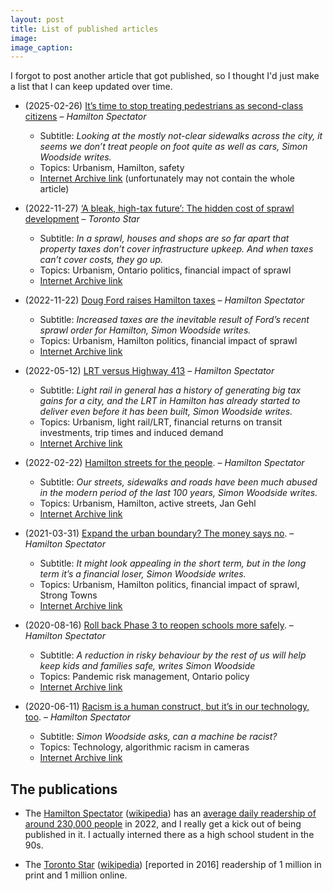 ```yaml
---
layout: post
title: List of published articles
image: 
image_caption: 
---
```


I forgot to post another article that got published, so I thought I'd just make a list that I can keep updated over time.

* (2025-02-26)
  [It’s time to stop treating pedestrians as second-class citizens](https://www.thespec.com/opinion/contributors/its-time-to-stop-treating-pedestrians-as-second-class-citizens/article_4d6a0d0f-da1b-5659-9797-ff05d314386c.html)
  – *Hamilton Spectator*
  * Subtitle: *Looking at the mostly not-clear sidewalks across the city, it seems we don’t treat people on foot quite as well as cars, Simon Woodside writes.*
  * Topics: Urbanism, Hamilton, safety
  * [Internet Archive link](https://web.archive.org/web/20250301131832/https://www.thespec.com/opinion/contributors/its-time-to-stop-treating-pedestrians-as-second-class-citizens/article_4d6a0d0f-da1b-5659-9797-ff05d314386c.html) (unfortunately may not contain the whole article)

* (2022-11-27)
  [‘A bleak, high-tax future’: The hidden cost of sprawl development](https://www.thestar.com/opinion/contributors/a-bleak-high-tax-future-the-hidden-cost-of-sprawl-development/article_87be339a-1133-57cd-939b-a2639fe86cd7.html)
  – *Toronto Star*
  * Subtitle: *In a sprawl, houses and shops are so far apart that property taxes don’t cover infrastructure upkeep. And when taxes can’t cover costs, they go up.*
  * Topics: Urbanism, Ontario politics, financial impact of sprawl
  * [Internet Archive link](https://web.archive.org/web/20221127200436/https://www.thestar.com/opinion/contributors/2022/11/27/a-bleak-high-tax-future-the-hidden-cost-of-sprawl-development.html)

* (2022-11-22)
  [Doug Ford raises Hamilton taxes](https://www.thespec.com/opinion/contributors/2022/11/22/doug-ford-raises-hamilton-taxes.html)
  – *Hamilton Spectator*
  * Subtitle: *Increased taxes are the inevitable result of Ford’s recent sprawl order for Hamilton, Simon Woodside writes.*
  * Topics: Urbanism, Hamilton politics, financial impact of sprawl
  * [Internet Archive link](https://web.archive.org/web/20221123021156/https://www.thespec.com/opinion/contributors/2022/11/22/doug-ford-raises-hamilton-taxes.html)

* (2022-05-12)
  [LRT versus Highway 413](https://www.thespec.com/opinion/contributors/lrt-versus-highway-413/article_7206c30b-a545-5d02-9c89-71098bde8e51.html)
  – *Hamilton Spectator*
  * Subtitle: *Light rail in general has a history of generating big tax gains for a city, and the LRT in Hamilton has already started to deliver even before it has been built, Simon Woodside writes.*
  * Topics: Urbanism, light rail/LRT, financial returns on transit investments, trip times and induced demand
  * [Internet Archive link](https://web.archive.org/web/20240415025249/https://www.thespec.com/opinion/contributors/lrt-versus-highway-413/article_7206c30b-a545-5d02-9c89-71098bde8e51.html)  

* (2022-02-22)
  [Hamilton streets for the people](https://www.thespec.com/opinion/contributors/2022/02/22/hamilton-streets-for-the-people.html).
  – *Hamilton Spectator*
  * Subtitle: *Our streets, sidewalks and roads have been much abused in the modern period of the last 100 years, Simon Woodside writes.*
  * Topics: Urbanism, Hamilton, active streets, Jan Gehl
  * [Internet Archive link](https://web.archive.org/web/20220223044026/https://www.thespec.com/opinion/contributors/2022/02/22/hamilton-streets-for-the-people.html)

* (2021-03-31)
  [Expand the urban boundary? The money says no](https://www.thespec.com/opinion/contributors/2021/03/31/expand-the-urban-boundary-the-money-says-no.html).
  – *Hamilton Spectator*
  * Subtitle: *It might look appealing in the short term, but in the long term it’s a financial loser, Simon Woodside writes.*
  * Topics: Urbanism, Hamilton politics, financial impact of sprawl, Strong Towns
  * [Internet Archive link](https://web.archive.org/web/20210331210113/https://www.thespec.com/opinion/contributors/2021/03/31/expand-the-urban-boundary-the-money-says-no.html)

* (2020-08-16)
  [Roll back Phase 3 to reopen schools more safely](https://www.thespec.com/opinion/contributors/2020/08/16/roll-back-phase-3-to-reopen-schools-more-safely.html).
  – *Hamilton Spectator*
  * Subtitle: *A reduction in risky behaviour by the rest of us will help keep kids and families safe, writes Simon Woodside*
  * Topics: Pandemic risk management, Ontario policy
  * [Internet Archive link](https://web.archive.org/web/*/https://www.thespec.com/opinion/contributors/2020/08/16/roll-back-phase-3-to-reopen-schools-more-safely.html)

* (2020-06-11)
  [Racism is a human construct, but it’s in our technology, too](https://www.thespec.com/opinion/contributors/2020/06/11/racism-is-a-human-construct-but-its-in-our-technology-too.html).
  – *Hamilton Spectator*
  * Subtitle: *Simon Woodside asks, can a machine be racist?*
  * Topics: Technology, algorithmic racism in cameras
  * [Internet Archive link](https://web.archive.org/web/*/https://www.thespec.com/opinion/contributors/2020/06/11/racism-is-a-human-construct-but-its-in-our-technology-too.html)

## The publications

* The [Hamilton Spectator](https://www.thespec.com) ([wikipedia](https://en.wikipedia.org/wiki/The_Hamilton_Spectator)) has an [average daily readership of around 230,000 people](https://www.linkedin.com/company/the-hamilton-spectator/?originalSubdomain=ca) in 2022, and I really get a kick out of being published in it. I actually interned there as a high school student in the 90s.

* The [Toronto Star](https://www.thestar.com) ([wikipedia](https://en.wikipedia.org/wiki/Toronto_Star)) [reported in 2016] readership of 1 million in print and 1 million online.
